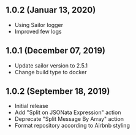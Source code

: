 ## 1.0.2 (Januar 13, 2020)

* Using Sailor logger
* Improved few logs

## 1.0.1 (December 07, 2019)

* Update sailor version to 2.5.1
* Change build type to docker

## 1.0.2 (September 18, 2019)

* Initial release
* Add "Split on JSONata Expression" action
* Deprecate "Split Message By Array" action
* Format repository according to Airbnb styling
